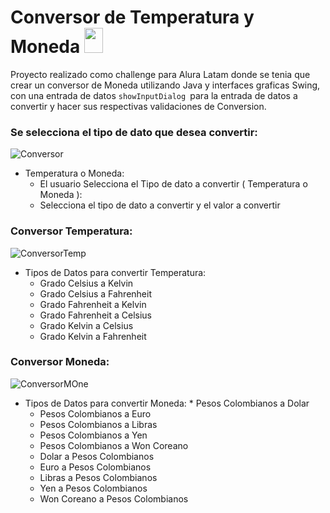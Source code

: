 # Conversor de Temperatura y Moneda   <img src="https://user-images.githubusercontent.com/85655940/199610477-a2b8843b-3812-47bc-8582-9071b864944d.png" width="30" height="40"/>

Proyecto realizado como challenge para Alura Latam donde se tenia que crear un conversor de Moneda utilizando Java y interfaces graficas Swing, con una entrada de datos ```showInputDialog ```para la entrada de datos a convertir  y hacer sus respectivas validaciones de Conversion.

### Se selecciona el tipo de dato que desea convertir:
![Conversor](https://user-images.githubusercontent.com/85655940/199594089-7aa8cdf2-05be-4a02-8abd-b5b25b01420c.png)
* Temperatura o Moneda:
	* El usuario Selecciona el Tipo de dato a convertir ( Temperatura o Moneda ):
	* Selecciona el tipo de dato a convertir y el valor a convertir 	

### Conversor Temperatura:
![ConversorTemp](https://user-images.githubusercontent.com/85655940/199594785-efc52ecf-c528-47cd-a777-e59282d87e18.png)
* Tipos de Datos para convertir Temperatura:
  * Grado Celsius a Kelvin
  * Grado Celsius a Fahrenheit
  * Grado Fahrenheit a Kelvin
  * Grado Fahrenheit a Celsius
  * Grado Kelvin a Celsius
  * Grado Kelvin a Fahrenheit

### Conversor Moneda:
![ConversorMOne](https://user-images.githubusercontent.com/85655940/199597758-fc1cab42-112a-417f-8d82-bbf275df8b3f.png)
* Tipos de Datos para convertir Moneda:
		* Pesos Colombianos a Dolar
  	* Pesos Colombianos a Euro
  	* Pesos Colombianos a Libras
  	* Pesos Colombianos a Yen
  	* Pesos Colombianos a Won Coreano
  	* Dolar a Pesos Colombianos
  	* Euro a Pesos Colombianos
  	* Libras a Pesos Colombianos 
  	* Yen a Pesos Colombianos
  	* Won Coreano a Pesos Colombianos
